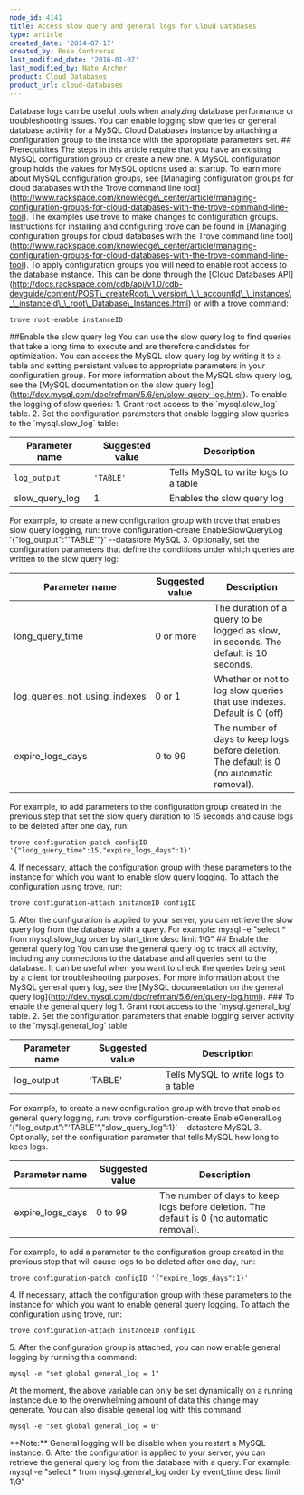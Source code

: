 ```yaml
---
node_id: 4141
title: Access slow query and general logs for Cloud Databases
type: article
created_date: '2014-07-17'
created_by: Rose Contreras
last_modified_date: '2016-01-07'
last_modified_by: Nate Archer
product: Cloud Databases
product_url: cloud-databases
---
```


Database logs can be useful tools when analyzing database performance or
troubleshooting issues. You can enable logging slow queries or general
database activity for a MySQL Cloud Databases instance by attaching a
configuration group to the instance with the appropriate parameters set.
\#\# Prerequisites The steps in this article require that you have an
existing MySQL configuration group or create a new one. A MySQL
configuration group holds the values for MySQL options used at startup.
To learn more about MySQL configuration groups, see \[Managing
configuration groups for cloud databases with the Trove command line
tool\](http://www.rackspace.com/knowledge\_center/article/managing-configuration-groups-for-cloud-databases-with-the-trove-command-line-tool).
The examples use trove to make changes to configuration groups.
Instructions for installing and configuring trove can be found in
\[Managing configuration groups for cloud databases with the Trove
command line
tool\](http://www.rackspace.com/knowledge\_center/article/managing-configuration-groups-for-cloud-databases-with-the-trove-command-line-tool).
To apply configuration groups you will need to enable root access to the
database instance. This can be done through the \[Cloud Databases
API\](http://docs.rackspace.com/cdb/api/v1.0/cdb-devguide/content/POST\_createRoot\_\_version\_\_\_accountId\_\_instances\_\_instanceId\_\_root\_Database\_Instances.html)
or with a trove command:

    trove root-enable instanceID

\#\#Enable the slow query log You can use the slow query log to find
queries that take a long time to execute and are therefore candidates
for optimization. You can access the MySQL slow query log by writing it
to a table and setting persistent values to appropriate parameters in
your configuration group. For more information about the MySQL slow
query log, see the \[MySQL documentation on the slow query
log\](http://dev.mysql.com/doc/refman/5.6/en/slow-query-log.html). To
enable the logging of slow queries: 1. Grant root access to the
\`mysql.slow\_log\` table. 2. Set the configuration parameters that
enable logging slow queries to the \`mysql.slow\_log\` table:

| Parameter name   | Suggested value | Description                          |
|------------------|-----------------|--------------------------------------|
| `log_output`     | `'TABLE'`       | Tells MySQL to write logs to a table |
| slow\_query\_log | 1               | Enables the slow query log           |

For example, to create a new configuration group with trove that enables
slow query logging, run: trove configuration-create EnableSlowQueryLog
'{"log\_output":"'TABLE'"}' --datastore MySQL 3. Optionally, set the
configuration parameters that define the conditions under which queries
are written to the slow query log:

| Parameter name                    | Suggested value | Description                                                                               |
|-----------------------------------|-----------------|-------------------------------------------------------------------------------------------|
| long\_query\_time                 | 0 or more       | The duration of a query to be logged as slow, in seconds. The default is 10 seconds.      |
| log\_queries\_not\_using\_indexes | 0 or 1          | Whether or not to log slow queries that use indexes.  Default is 0 (off)                  |
| expire\_logs\_days                | 0 to 99         | The number of days to keep logs before deletion. The default is 0 (no automatic removal). |

For example, to add parameters to the configuration group created in the
previous step that set the slow query duration to 15 seconds and cause
logs to be deleted after one day, run:

    trove configuration-patch configID '{"long_query_time":15,"expire_logs_days":1}'

4\. If necessary, attach the configuration group with these parameters to
the instance for which you want to enable slow query logging. To attach
the configuration using trove, run:

    trove configuration-attach instanceID configID

5\. After the configuration is applied to your server, you can retrieve
the slow query log from the database with a query. For example: mysql -e
"select \* from mysql.slow\_log order by start\_time desc limit 1\\G"
\#\# Enable the general query log You can use the general query log to
track all activity, including any connections to the database and all
queries sent to the database. It can be useful when you want to check
the queries being sent by a client for troubleshooting purposes. For
more information about the MySQL general query log, see the \[MySQL
documentation on the general query
log\](http://dev.mysql.com/doc/refman/5.6/en/query-log.html). \#\#\# To
enable the general query log 1. Grant root access to the
\`mysql.general\_log\` table. 2. Set the configuration parameters that
enable logging server activity to the \`mysql.general\_log\` table:

| Parameter name | Suggested value | Description                          |
|----------------|-----------------|--------------------------------------|
| log\_output    | 'TABLE'         | Tells MySQL to write logs to a table |

For example, to create a new configuration group with trove that enables
general query logging, run: trove configuration-create EnableGeneralLog
'{"log\_output":"'TABLE'","slow\_query\_log":1}' --datastore MySQL 3.
Optionally, set the configuration parameter that tells MySQL how long to
keep logs.

| Parameter name     | Suggested value | Description                                                                               |
|--------------------|-----------------|-------------------------------------------------------------------------------------------|
| expire\_logs\_days | 0 to 99         | The number of days to keep logs before deletion. The default is 0 (no automatic removal). |

For example, to add a parameter to the configuration group created in
the previous step that will cause logs to be deleted after one day, run:

    trove configuration-patch configID '{"expire_logs_days":1}'

4\. If necessary, attach the configuration group with these parameters to
the instance for which you want to enable general query logging. To
attach the configuration using trove, run:

    trove configuration-attach instanceID configID

5\. After the configuration group is attached, you can now enable general
logging by running this command:

    mysql -e "set global general_log = 1"

At the moment, the above variable can only be set dynamically on a
running instance due to the overwhelming amount of data this change may
generate. You can also disable general log with this command:

    mysql -e "set global general_log = 0"

\*\*Note:\*\* General logging will be disable when you restart a MySQL
instance. 6. After the configuration is applied to your server, you can
retrieve the general query log from the database with a query. For
example: mysql -e "select \* from mysql.general\_log order by
event\_time desc limit 1\\G"

